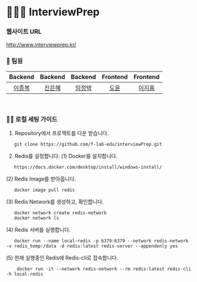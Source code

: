 # 🧑🏻‍💻 InterviewPrep

### 웹사이트 URL
http://www.interviewprep.kr/

### 👥  팀원
|                                         Backend                                          |                                         Backend                                          |                                         Backend                                          |                                       Frontend                                        |                                        Frontend                                         |
| :--------------------------------------------------------------------------------------: | :--------------------------------------------------------------------------------------: | :--------------------------------------------------------------------------------------: | :-----------------------------------------------------------------------------------: | :-------------------------------------------------------------------------------------: | 
| [이종복](https://github.com/LeeJongbokz) | [진은혜](https://github.com/Jineh) | [임정택](https://github.com/wjdxor) | [도윤](https://github.com/N3theri9N) | [이지홍](https://github.com/lee-ji-hong) |
<br>

### 🧚‍♀️ 로컬 세팅 가이드
1) Repository에서 프로젝트를 다운 받습니다.
```
   git clone https://github.com/f-lab-edu/interviewPrep.git
```

2) Redis를 설정합니다.
(1) Docker를 설치합니다. 
```
   https://docs.docker.com/desktop/install/windows-install/
```
(2) Redis Image를 받아옵니다.
```
   docker image pull redis
```
(3) Redis Network를 생성하고, 확인합니다.  
```
   docker network create redis-network
   docker network ls  
```
(4) Redis 서버를 실행합니다. 
```
   docker run --name local-redis -p 6379:6379 --network redis-network -v redis_temp:/data -d redis:latest redis-server --appendonly yes
```
(5) 현재 실행중인 Redis에 Redis-cli로 접속합니다.
```
    docker run -it --network redis-network --rm redis:latest redis-cli -h local-redis
```
